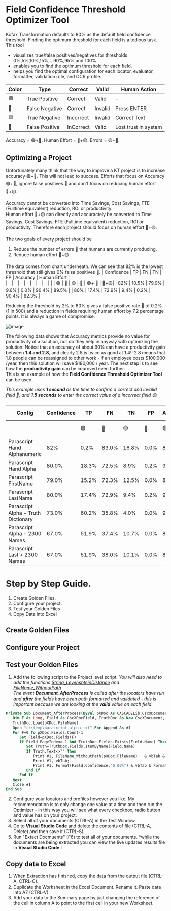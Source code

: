 # Field Confidence Threshold Optimizer Tool
Kofax Transformation defaults to 80% as the default field confidence threshold. Finding the optimum threshold for each field is a tedious task.  
This tool
* visualizes true/false positives/negatives for thresholds 0%,5%,10%,15%,...90%,95% and 100%
* enables you to find the optimum threshold for each field.  
* helps you find the optimal configuration for each locator, evaluator, formatter, validation rule, and OCR profile.

| Color | Type | Correct | Valid | Human Action | 
| ----- | ---- | - | - | - |
|   🟢 | True Positive | Correct | Valid | - |
|   🔵 | False Negative | Correct | Invalid | Press ENTER |
|   🟡 | True Negative | Incorrect | Invalid | Correct Text |
|   🔴 | False Positive | InCorrect | Valid | Lost trust in system |

Accuracy = 🟢+🔵. 
Human Effort = 🔵+🟡. 
Errors = 🟡+🔴. 

## Optimizing a Project
Unfortunately many think that the way to improve a KT project is to increase accuracy 🟢+🔵. This will not lead to success. Efforts that focus on Accuracy 🟢+🔵, ignore false positives 🔴 and don't focus on reducing human effort 🔵+🟡.  

Accuracy cannot be converted into Time Savings, Cost Savings, FTE (Fulltime equivalent) reduction, ROI or productivity.  
Human effort 🔵+🟡 can directly and accuractely be converted to Time Savings, Cost Savings, FTE (Fulltime equivalent) reduction, ROI or productivity. Therefore each project should focus on human effort 🔵+🟡.

The two goals of every project should be
1. Reduce the number of errors 🔴 that humans are currently producing.
2. Reduce human effort 🔵+🟡.  

The data comes from chart underneath. We can see that 82% is the lowest threshold that still gives 0% false positives 🔴.
| Confidence | TP | FN | TN | FP | Accuracy | Human Effort |  
| - | - | - | - | - | - | - |
| | 🟢 | 🔵 | 🟡 | 🔴 | 🟢+ 🔵 | 🔵+🟡|
| 82% | 10.5% | 79.9% | 9.6% | 0.0% | 90.4% | 89.5% |
| 80% | 17.4% | 72.9% | 9.4% | 0.2% | 90.4% | 82.3% |

Reducing the threshold by 2% to 80% gives a false positive rate 🔴 of 0.2% (1 in 500) and a reduction in fields requiring human effort by 7.2 percentage points. It is always a game of compromise.  

![image](https://user-images.githubusercontent.com/103566874/163570681-910ddfe7-4c0f-4e4c-90b6-fc57cfc1f0fb.png)

The following data shows that Accuracy metrics provide no value for productivity of a solution, nor do they help in anyway with optimizing the solution.  Notice that an accuracy of about 90% can have a  productivity gain between **1.4 and 2.8**, and clearly 2.8 is twice as good at 1.4!! 2.8 means that 1.8 people can be reassigned to other work - if an employee costs $100,000 /year, then this solution will save $180,000 / year. The next step is to see how the **productivity gain** can be improved even further.  
This is an example of how the **Field Confidence Threshold Optimizer Tool** can be used.

*This example uses **1 second** as the time to confirm a correct and invalid field 🔵, and **1.5 seconds** to enter the correct value of a incorrect field 🟡.*

| Config | Confidence | TP | FN | TN | FP | Accuracy | Human Effort | Correction Ratio | Productivity gain | 
| - | - | - | - | - | - | - | - | - | - |
| | | 🟢 | 🔵 | 🟡 | 🔴 | 🟢+ 🔵 | 🔵+🟡| 🟡/(🔵+🟡) | 🔵x 1s+ 🟡x 1.5s |
| Parascript Hand Alphanumeric |82% | 0.2% | 83.0% | 16.8% | 0.0% | 83.2% | 99.8% | 17% | 1.4 |
|Parascript Hand Alpha |	80.0%|	18.3%|	72.5%|	8.9%|	0.2%|		90.8%|	81.4%|	11%|	1.7|
Parascript FirstName|79.0%|15.2%|72.3%|12.5%|0.0%|87.5%|84.8%|15%|1.6
Parascript LastName|80.0%|17.4%|72.9%|9.4%|0.2%|90.4%|82.3%| 11%|1.7
Parascript Alpha + Truth Dictionary|73.0%|60.2%|35.8%|4.0%|0.0%|96.0%|39.8%| 10%|3.6
Parascript Alpha + 2300 Names|67.0%|51.9%|37.4%|10.7%|0.0%|89.3%|48.1%| 22%|2.8
Parascript Last + 2300 Names|67.0%|51.9%|38.0%|10.1%|0.0%|89.9%|48.1%| 21%|2.8

# Step by Step Guide.
1. Create Golden Files.
2. Configure your project.
3. Test your Golden Files
4. Copy Data into Excel

## Create Golden Files

## Configure your Project

## Test your Golden Files
1. Add the following script to the  Project level script.
*You will also need to add the functions [String_LevenshteinDistance](https://github.com/KofaxTransformation/KTScripts/blob/a08c90037fc4d0cc200722557c3ecaab27a2ab4a/FuzzyMatch.vb#L24) and [FileName_WithoutPath](https://github.com/KofaxTransformation/KTScripts/blob/a08c90037fc4d0cc200722557c3ecaab27a2ab4a/File%20System.vb#L80)  
The event  **Document_AfterProcess** is called after the locators have run and **after** the fields have been both formatted and validated - this is important because we are looking at the **valid** value on each field.*
```vb
Private Sub Document_AfterProcess(ByVal pXDoc As CASCADELib.CscXDocument)
   Dim F As Long, Field As CscXDocField, TruthDoc As New CscXDocument, Truth As CscXDocField
   TruthDoc.Load(pXDoc.FileName)
   Open "c:\temp\parascript_alpha.txt" For Append As #1
   For F=0 To pXDoc.Fields.Count-1
      Set Field=pXDoc.Fields(F)
      If Field.PageIndex>-1 And TruthDoc.Fields.Exists(Field.Name) Then
         Set Truth=TruthDoc.Fields.ItemByName(Field.Name)
         If Truth.Text<>"" Then
            Print #1, FileName_WithoutPath(pXDoc.FileName)   & vbTab & vbTab & Field.Name & vbTab & Truth.Text & vbTab & Field.Text;
            Print #1, vbTab;
            Print #1, Format(Field.Confidence,"0.00%") & vbTab & Format(String_LevenshteinDistance(Field.Text,Truth.Text,IgnoreCase:=True))
         End If
      End If
   Next
   Close #1
End Sub
```
2. Configure your locators and profiles however you like. My recommendation is to only change one value at a time and then run the Optimizer - in this way you will see what every checkbox, radio button and value has on your project. 
3. Select all of your documents (CTRL-A) in the Test Window.
4. Go to **Visual Studio Code** and delete the contents of file (CTRL-A, Delete) and then save it (CTRL-S).
5. Run "Extact Docmuents" (F6) to test all of your documents.
*while the documents are being extracted you can view the live updates results file in **Visual Studio Code** l
## Copy data to Excel
1. When Extraction has finished, copy the data from the output file (CTRL-A, CTRL-C).
2. Duplicate the Worksheet in the Excel Document. Rename it. Paste data into A7 (CTRL-V).
3. Add your data to the Summary page by just changing the reference of the cell in column A to point to the first cell in your new Worksheet.




